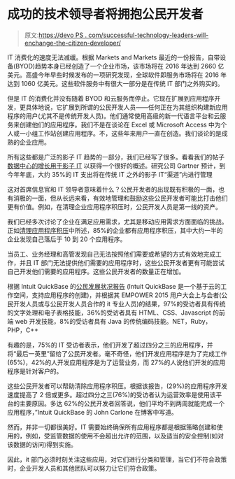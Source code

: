 # 成功的技术领导者将拥抱公民开发者

> 原文:[https://devo PS . com/successful-technology-leaders-will-enchange-the-citizen-developer/](https://devops.com/successful-technology-leaders-will-embrace-the-citizen-developer/)

IT 消费化的速度无法减缓。根据 Markets and Markets 最近的一份报告，自带设备(BYOD)趋势本身已经创造了一个企业市场，该市场将在 2016 年达到 2660 亿美元。高盛今年早些时候发布的一项研究发现，全球软件即服务市场将在 2016 年达到 1060 亿美元。这些软件服务中有很大一部分是在传统 IT 部门之外购买的。

但是 IT 的消费化并没有随着 BYOD 和云服务而停止。它现在扩展到应用程序开发，更具体地说，它扩展到所谓的公民开发人员——任何正在为其组织构建新应用程序的用户(尤其不是传统开发人员)。他们通常使用高级的新一代语言平台和云服务来创建他们的应用程序。我们不是在谈论在 Excel 或 Microsoft Access 中为个人或一小组工作站创建应用程序。不，这些年来用户一直在创造。我们谈论的是成熟的企业应用。

所有这些都是广泛的影子 IT 趋势的一部分，我们已经写了很多。看看我们的帖子[数据中心的增长用于影子 IT](https://devops.com/2015/11/02/the-growth-in-data-center-uses-for-shadow-it/) 以获得一个很好的概述。研究公司 Gartner 预计，到今年年底，大约 35%的 IT 支出将在传统 IT 之外的影子 IT“渠道”内进行管理

这对首席信息官和 IT 领导者意味着什么？公民开发者的出现既有积极的一面，也有消极的一面，但从长远来看，有效地管理和鼓励这些公民开发者可能比打击他们更有价值。例如，在清理企业应用程序积压时，公民开发人员是第一线的资产。

我们已经多次讨论了企业在满足应用需求，尤其是移动应用需求方面面临的挑战。正如[清理应用程序积压](https://devops.com/2014/12/16/clearing-app-backlog-clutter/)中所述，85%的企业都有应用程序积压，其中大约一半的企业发现自己落后于 10 到 20 个应用程序。

当员工、业务经理和高管发现自己无法按照他们需要或希望的方式有效地完成工作，并且 IT 部门无法提供他们需要的应用程序时，这些公民开发者更有可能尝试自己开发他们需要的应用程序。这些公民开发者的数量正在增加。

根据 Intuit QuickBase 的[公民发展状况报告](http://quickbase.intuit.com/blog/2015/09/29/intuit-quickbase-releases-the-inaugural-2015-state-of-citizen-development-report/#sthash.FEYujJng.dpuf) (Intuit QuickBase 是一个基于云的工作空间，支持应用程序的创建)，并根据其 EMPOWER 2015 用户大会上与会者(公民开发人员或与公民开发人员合作的 it 专业人员)的结果，97%的受访者具有传统的文字处理和电子表格技能，36%的受访者具有 HTML、CSS、Javascript 的前端 web 开发技能，8%的受访者具有 Java 的传统编码技能。NET，Ruby，PHP，C++

有趣的是，75%的 IT 受访者表示，他们开发了超过四分之三的应用程序，并将“最后一英里”留给了公民开发者。毫不奇怪，他们开发应用程序是为了完成工作(65%)，42%的人开发应用程序是为了运营业务，而 27%的人说他们开发的应用程序是针对客户的。

这些公民开发者可以帮助清除应用程序积压。根据该报告，(29%)的应用程序开发速度提高了 2 倍或更多。超过四分之三(76%)的受访者认为运营效率是使用该平台的主要原因。多达 62%的公民开发者回答说，他们平均不到两周就能完成一个应用程序，”Intuit QuickBase 的 John Carlone 在博客中写道。

然而，并非一切都很美好。IT 需要始终确保所有应用程序都是根据策略创建和使用的，例如，受监管数据的使用不会超出允许的范围，以及适当的安全控制(如对该数据的访问)得到实施。

因此，it 部门必须时刻关注这些应用，对它们进行分类和管理，当它们不符合政策时，企业开发人员和其他团队可以努力让它们符合政策。